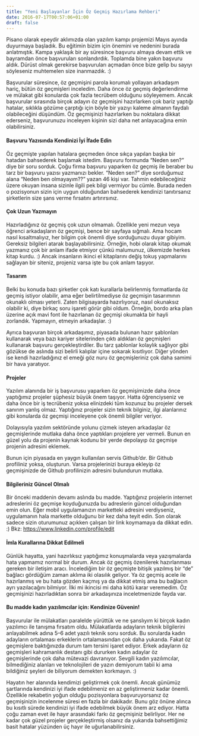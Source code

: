 ```yaml
---
title: "Yeni Başlayanlar İçin Öz Geçmiş Hazırlama Rehberi"
date: 2016-07-17T00:57:06+01:00
draft: false
---
```

Pisano olarak epeydir aklımızda olan yazılım kampı projemizi Mayıs ayında duyurmaya başladık. Bu eğitimin bizim için önemini ve nedenini burada anlatmıştık. Kampa yaklaşık bir ay süresince başvuru almaya devam ettik ve bayramdan önce başvuruları sonlandırdık. Toplamda bine yakın başvuru aldık. Dürüst olmak gerekirse başvuruları açmadan önce bize gelip bu sayıyı söyleseniz muhtemelen size inanmazdık. :)

Başvurular süresince, öz geçmişini parola korumalı yollayan arkadaşım hariç, bütün öz geçmişleri inceledim. Daha önce öz geçmiş değerlendirme ve mülakat gibi konularda çok fazla tecrübem olduğunu söyleyemem. Ancak başvurular sırasında birçok adayın öz geçmişini hazırlarken çok bariz yaptığı hatalar, sıklıkla gözüme çarptığı için böyle bir yazıyı kaleme almanın faydalı olabileceğini düşündüm. Öz geçmişinizi hazırlarken bu noktalara dikkat ederseniz, başvurunuzu inceleyen kişinin sizi daha net anlayacağına emin olabilirsiniz.

#### Başvuru Yazısında Kendinizi İyi İfade Edin
Öz geçmişte yapılan hatalara geçmeden önce sıkça yapılan başka bir hatadan bahsederek başlamak istedim. Başvuru formunda “Neden sen?” diye bir soru sorduk. Çoğu firma başvuru yaparken öz geçmiş ile beraber bu tarz bir başvuru yazısı yazmanızı bekler. “Neden sen?” diye sorduğumuz alana “Neden ben olmayayım??” yazan 46 kişi var. Tahmin edebileceğiniz üzere okuyan insana sizinle ilgili pek bilgi vermiyor bu cümle. Burada neden o pozisyonun sizin için uygun olduğundan bahsederek kendinizi tanıtırsanız şirketlerin size şans verme fırsatını artırırsınız.

#### Çok Uzun Yazmayın
Hazırladığınız öz geçmiş çok uzun olmamalı. Özellikle yeni mezun veya öğrenci arkadaşların öz geçmişi, bence bir sayfaya sığmalı. Ama hocam nasıl kısaltmalıyız, her bilgim çok önemli diye sorduğunuzu duyar gibiyim. Gereksiz bilgileri atarak başlayabilirsiniz. Örneğin, hobi olarak kitap okumak yazmanız çok bir anlam ifade etmiyor çünkü malumunuz, ülkemizde herkes kitap kurdu. :) Ancak insanların ikinci el kitaplarını değiş tokuş yapmalarını sağlayan bir siteniz, projeniz varsa işte bu çok anlam taşıyor.

#### Tasarım
Belki bu konuda bazı şirketler çok katı kurallarla belirlenmiş formatlarda öz geçmiş istiyor olabilir, ama eğer belirtilmediyse öz geçmişin tasarımının okunaklı olması yeterli. Zaten bilgisayarda hazırlıyoruz, nasıl okunaksız olabilir ki, diye birkaç soru işareti görür gibi oldum. Örneğin, bordo arka plan üzerine açık mavi font ile hazırlanan öz geçmişi okumakta bir hayli zorlandık. Yapmayın, etmeyin arkadaşlar. :)

Ayrıca başvuran birçok arkadaşımız, piyasada bulunan hazır şablonları kullanarak veya bazı kariyer sitelerinden çıktı aldıkları öz geçmişleri kullanarak başvuru gerçekleştirdiler. Bu tarz şablonlar kolaylık sağlıyor gibi gözükse de aslında sizi belirli kalıplar içine sokarak kısıtlıyor. Diğer yönden ise kendi hazırladığınız el emeği göz nuru öz geçmişleriniz çok daha samimi bir hava yaratıyor.

#### Projeler
Yazılım alanında bir iş başvurusu yaparken öz geçmişimizde daha önce yaptığımız projeler şüphesiz büyük önem taşıyor. Hatta öğrenciyseniz ve daha önce bir iş tecrübeniz yoksa elinizdeki tüm kozunuz bu projeler dersek sanırım yanlış olmaz. Yaptığınız projeler sizin teknik bilginiz, ilgi alanlarınız gibi konularda öz geçmişi inceleyene çok önemli bilgiler veriyor.

Dolayısıyla yazılım sektöründe yolunu çizmek isteyen arkadaşlar öz geçmişlerinde mutlaka daha önce yaptıkları projelere yer vermeli. Bunun en güzel yolu da projenin kaynak kodunu bir yerde depolayıp öz geçmişe projenin adresini eklemek.

Bunun için piyasada en yaygın kullanılan servis Github’dır. Bir Github profiliniz yoksa, oluşturun. Varsa projelerinizi buraya ekleyip öz geçmişinizde de Github profilinizin adresini bulundurun mutlaka.

#### Bilgileriniz Güncel Olmalı
Bir önceki maddenin devamı aslında bu madde. Yaptığınız projelerin internet adreslerini öz geçmişe koyduğunuzda bu adreslerin güncel olduğundan emin olun. Eğer mobil uygulamanızın marketteki adresini verdiyseniz, uygulamanın hala markette olduğunu bir kez daha teyit edin. Son olarak sadece sizin oturumunuz açıkken çalışan bir link koymamaya da dikkat edin. :) Bkz: https://www.linkedin.com/profile/edit

#### İmla Kurallarına Dikkat Edilmeli
Günlük hayatta, yani hazırlıksız yaptığımız konuşmalarda veya yazışmalarda hata yapmamız normal bir durum. Ancak öz geçmiş özenilerek hazırlanması gereken bir iletişim aracı. İncelediğim bir öz geçmişte bitişik yazılmış bir “de” bağlacı gördüğüm zaman aklıma iki olasılık geliyor. Ya öz geçmiş acele ile hazırlanmış ve bu hata gözden kaçmış ya da dikkat etmiş ama bu bağlacın ayrı yazılacağını bilmiyor. İlki mi ikincisi mi daha kötü karar veremedim. Öz geçmişinizi hazırladıktan sonra bir arkadaşınıza inceletmenizde fayda var.

#### Bu madde kadın yazılımcılar için: Kendinize Güvenin!
Başvurular ile mülakatları paralelde yürüttük ve ne şanslıyım ki birçok kadın yazılımcı ile tanışma fırsatım oldu. Mülakatlarda adayların teknik bilgilerini anlayabilmek adına 5–6 adet yazılı teknik soru sorduk. Bu sorularda kadın adayların ortalaması erkeklerin ortalamasından çok daha yukarıda. Fakat öz geçmişlere baktığınızda durum tam tersini işaret ediyor. Erkek adayların öz geçmişleri kahramanlık destanı gibi dururken kadın adaylar öz geçmişlerinde çok daha mütevazi davranıyor.
Sevgili kadın yazılımcılar, bilmediğiniz alanları ve teknolojileri de yazın demiyorum tabii ki ama bildiğiniz şeyleri de biliyorum demekten korkmayın. :)

Hayatın her alanında kendimizi geliştirmek çok önemli. Ancak günümüz şartlarında kendinizi iyi ifade edebilmeniz en az geliştirmeniz kadar önemli. Özellikle rekabetin yoğun olduğu pozisyonlara başvuruyorsanız öz geçmişinizin incelenme süresi en fazla bir dakikadır. Bunu göz önüne alınca bu kısıtlı sürede kendinizi iyi ifade edebilmek büyük önem arz ediyor. Hatta çoğu zaman evet ile hayır arasındaki farkı öz geçmişiniz belirliyor. Her ne kadar çok güzel projeler gerçekleştirmiş olsanız da yukarıda bahsettiğimiz basit hatalar yüzünden üç hayır ile uğurlanabilirsiniz.
